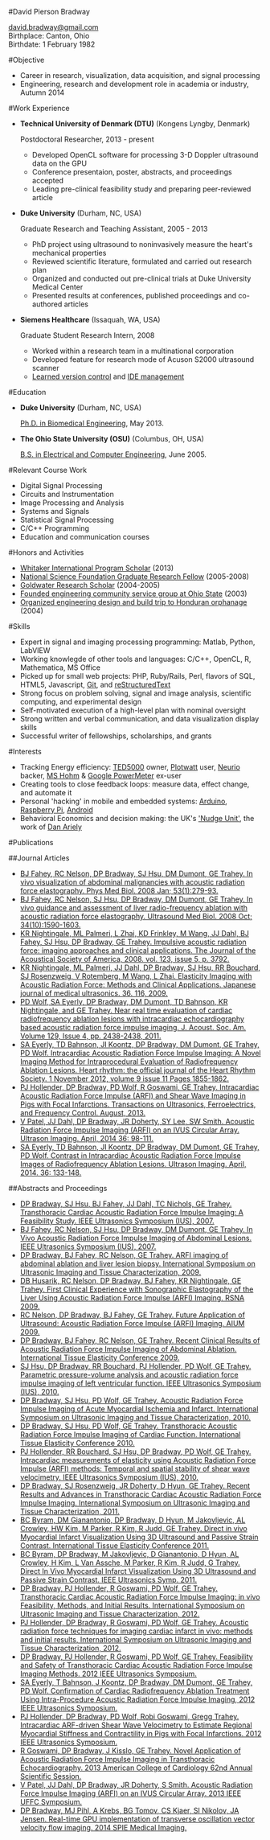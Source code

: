 #David Pierson Bradway


<david.bradway@gmail.com>  
Birthplace: Canton, Ohio  
Birthdate: 1 February 1982  

#Objective

*   Career in research, visualization, data acquisition, and signal processing
*   Engineering, research and development role in academia or industry, Autumn 2014

#Work Experience

*   **Technical University of Denmark (DTU)** (Kongens Lyngby, Denmark)

    Postdoctoral Researcher, 2013 - present

    -   Developed OpenCL software for processing 3-D Doppler ultrasound data on the GPU
    -   Conference presentaion, poster, abstracts, and proceedings accepted
    -   Leading pre-clinical feasibility study and preparing peer-reviewed article

*   **Duke University** (Durham, NC, USA)

    Graduate Research and Teaching Assistant, 2005 - 2013

    -   PhD project using ultrasound to noninvasively measure the heart's mechanical properties
    -   Reviewed scientific literature, formulated and carried out research plan
    -   Organized and conducted out pre-clinical trials at Duke University Medical Center
    -   Presented results at conferences, published proceedings and co-authored articles

*   **Siemens Healthcare** (Issaquah, WA, USA)

    Graduate Student Research Intern, 2008

    -   Worked within a research team in a multinational corporation
    -   Developed feature for research mode of Acuson S2000 ultrasound scanner
    -   [Learned version control](http://www-03.ibm.com/software/products/en/clearcase) and [IDE management](http://www.visualstudio.com/)


#Education

*   **Duke University** (Durham, NC, USA)

    [Ph.D. in Biomedical Engineering](http://bme.duke.edu/grad), May 2013.

*   **The Ohio State University (OSU)** (Columbus, OH, USA)

    [B.S. in Electrical and Computer Engineering](http://ece.osu.edu/futurestudents/undergrad), June 2005.


#Relevant Course Work

*   Digital Signal Processing
*   Circuits and Instrumentation
*   Image Processing and Analysis
*   Systems and Signals
*   Statistical Signal Processing
*   C/C++ Programming
*   Education and communication courses


#Honors and Activities

*   [Whitaker International Program Scholar](http://www.whitaker.org/grants/fellows-scholars)  (2013)
*   [National Science Foundation Graduate Research Fellow](http://www.nsfgrfp.org/) (2005-2008)
*   [Goldwater Research Scholar](https://goldwater.scholarsapply.org/) (2004-2005)
*   [Founded engineering community service group at Ohio State](http://ecos.osu.edu/) (2003)
*   [Organized engineering design and build trip to Honduran orphanage](http://www.montanadeluz.org/) (2004)


#Skills

*   Expert in signal and imaging processing programming: Matlab, Python, LabVIEW
*   Working knowlegde of other tools and languages: C/C++, OpenCL, R, Mathematica, MS Office
*   Picked up for small web projects: PHP, Ruby/Rails, Perl, flavors of SQL, HTML5, Javascript, [Git](http://git-scm.com/), and [reStructuredText](http://docutils.sf.net/rst.html)
*   Strong focus on problem solving, signal and image analysis, scientific computing, and experimental design
*   Self-motivated execution of a high-level plan with nominal oversight
*   Strong written and verbal communication, and data visualization display skills
*   Successful writer of fellowships, scholarships, and grants


#Interests

*   Tracking Energy efficiency: [TED5000](http://www.theenergydetective.com/) owner, [Plotwatt](plotwatt.com) user, [Neurio](https://neur.io/) backer, [MS Hohm](en.wikipedia.org/wiki/Hohm) & [Google PowerMeter](google.com/powermeter/about/) ex-user
*   Creating tools to close feedback loops: measure data, effect change, and automate it
*   Personal 'hacking' in mobile and embedded systems: [Arduino](http://www.arduino.cc/), [Raspberry Pi](http://www.raspberrypi.org/), [Android](http://www.android.com/)
*   Behavioral Economics and decision making: the UK's ['Nudge Unit'](https://www.gov.uk/government/organisations/behavioural-insights-team), the work of [Dan Ariely](http://danariely.com/)


#Publications

##Journal Articles
- [BJ Fahey, RC Nelson, DP Bradway, SJ Hsu, DM Dumont, GE Trahey. In vivo visualization of abdominal malignancies with acoustic radiation force elastography. Phys Med Biol. 2008 Jan; 53(1):279-93.](http://www.ncbi.nlm.nih.gov/pmc/articles/PMC2238175/)
- [BJ Fahey, RC Nelson, SJ Hsu, DP Bradway, DM Dumont, GE Trahey. In vivo guidance and assessment of liver radio-frequency ablation with acoustic radiation force elastography. Ultrasound Med Biol. 2008 Oct; 34(10):1590-1603.](http://www.ncbi.nlm.nih.gov/pmc/articles/PMC2610689/)
- [KR Nightingale, ML Palmeri, L Zhai, KD Frinkley, M Wang, JJ Dahl, BJ Fahey, SJ Hsu, DP Bradway, GE Trahey. Impulsive acoustic radiation force: imaging approaches and clinical applications. The Journal of the Acoustical Society of America, 2008. vol. 123, issue 5, p. 3792.](http://dx.doi.org/10.1121/1.2935460)
- [KR Nightingale, ML Palmeri, JJ Dahl, DP Bradway, SJ Hsu, RR Bouchard, SJ Rosenzweig, V Rotemberg, M Wang, L Zhai. Elasticity Imaging with Acoustic Radiation Force: Methods and Clinical Applications. Japanese journal of medical ultrasonics. 36. 116, 2009.](http://ci.nii.ac.jp/naid/10024927925/)
- [PD Wolf, SA Eyerly, DP Bradway, DM Dumont, TD Bahnson, KR Nightingale, and GE Trahey. Near real time evaluation of cardiac radiofrequency ablation lesions with intracardiac echocardiography based acoustic radiation force impulse imaging. J. Acoust. Soc. Am. Volume 129, Issue 4, pp. 2438-2438, 2011.](http://dx.doi.org/10.1121/1.3587978)
- [SA Eyerly, TD Bahnson, JI Koontz, DP Bradway, DM Dumont, GE Trahey, PD Wolf. Intracardiac Acoustic Radiation Force Impulse Imaging: A Novel Imaging Method for Intraprocedural Evaluation of Radiofrequency Ablation Lesions. Heart rhythm: the official journal of the Heart Rhythm Society. 1 November 2012, volume 9 issue 11 Pages 1855-1862.](http://dx.doi.org/10.1016%2Fj.hrthm.2012.07.003)
- [PJ Hollender, DP Bradway, PD Wolf, R Goswami, GE Trahey. Intracardiac Acoustic Radiation Force Impulse (ARFI) and Shear Wave Imaging in Pigs with Focal Infarctions. Transactions on Ultrasonics, Ferroelectrics, and Frequency Control. August, 2013.](http://dx.doi.org/10.1109/TUFFC.2013.2749)
- [V Patel, JJ Dahl, DP Bradway, JR Doherty, SY Lee, SW Smith. Acoustic Radiation Force Impulse Imaging (ARFI) on an IVUS Circular Array. Ultrason Imaging. April, 2014 36: 98-111.](http://dx.doi.org/10.1177/0161734613511595)
- [SA Eyerly, TD Bahnson, JI Koontz, DP Bradway, DM Dumont, GE Trahey, PD Wolf. Contrast in Intracardiac Acoustic Radiation Force Impulse Images of Radiofrequency Ablation Lesions. Ultrason Imaging. April, 2014. 36: 133-148.](http://dx.doi.org/10.1177/0161734613519602)


##Abstracts and Proceedings
- [DP Bradway, SJ Hsu, BJ Fahey, JJ Dahl, TC Nichols, GE Trahey. Transthoracic Cardiac Acoustic Radiation Force Impulse Imaging: A Feasibility Study. IEEE Ultrasonics Symposium (IUS), 2007.](http://dx.doi.org/10.1109/ULTSYM.2007.121)
- [BJ Fahey, RC Nelson, SJ Hsu, DP Bradway, DM Dumont, GE Trahey. In Vivo Acoustic Radiation Force Impulse Imaging of Abdominal Lesions. IEEE Ultrasonics Symposium (IUS), 2007.](http://dx.doi.org/10.1109/ULTSYM.2007.119)
- [DP Bradway, BJ Fahey, RC Nelson, GE Trahey. ARFI imaging of abdominal ablation and liver lesion biopsy. International Symposium on Ultrasonic Imaging and Tissue Characterization, 2009.](http://uitc-symposium.org/2009_abstracts.pdf)
- [DB Husarik, RC Nelson, DP Bradway, BJ Fahey, KR Nightingale, GE Trahey. First Clinical Experience with Sonographic Elastography of the Liver Using Acoustic Radiation Force Impulse (ARFI) Imaging. RSNA 2009.](http://rsna2009.rsna.org/search/)
- [RC Nelson, DP Bradway, BJ Fahey, GE Trahey. Future Application of Ultrasound: Acoustic Radiation Force Impulse (ARFI) Imaging. AIUM 2009.](http://www.aium.org/loginRequired/membersOnly/proceedings/2009.pdf)
- [DP Bradway, BJ Fahey, RC Nelson, GE Trahey. Recent Clinical Results of Acoustic Radiation Force Impulse Imaging of Abdominal Ablation. International Tissue Elasticity Conference 2009.](http://www.elasticityconference.org/prior_conf/2009/PDF/2009Proceedings.pdf)
- [SJ Hsu, DP Bradway, RR Bouchard, PJ Hollender, PD Wolf, GE Trahey. Parametric pressure-volume analysis and acoustic radiation force impulse imaging of left ventricular function. IEEE Ultrasonics Symposium (IUS), 2010.](http://dx.doi.org/10.1109/ULTSYM.2010.5935661)
- [DP Bradway, SJ Hsu, PD Wolf, GE Trahey. Acoustic Radiation Force Impulse Imaging of Acute Myocardial Ischemia and Infarct. International Symposium on Ultrasonic Imaging and Tissue Characterization, 2010.](http://uitc-symposium.org/2010_abstracts.pdf)
- [DP Bradway, SJ Hsu, PD Wolf, GE Trahey. Transthoracic Acoustic Radiation Force Impulse Imaging of Cardiac Function. International Tissue Elasticity Conference 2010.](http://www.elasticityconference.org/prior_conf/2010/PDF/2010Proceedings.pdf)
- [PJ Hollender, RR Bouchard, SJ Hsu, DP Bradway, PD Wolf, GE Trahey. Intracardiac measurements of elasticity using Acoustic Radiation Force Impulse (ARFI) methods: Temporal and spatial stability of shear wave velocimetry. IEEE Ultrasonics Symposium (IUS), 2010.](http://dx.doi.org/10.1109/ULTSYM.2010.5935946)
- [DP Bradway, SJ Rosenzweig, JR Doherty, D Hyun, GE Trahey. Recent Results and Advances in Transthoracic Cardiac Acoustic Radiation Force Impulse Imaging. International Symposium on Ultrasonic Imaging and Tissue Characterization, 2011.](http://www.elasticityconference.org/prior_conf/2011/PDF/2011ITECProceedings.pdf)
- [BC Byram, DM Gianantonio, DP Bradway, D Hyun, M Jakovljevic, AL Crowley, HW Kim, M Parker, R Kim, R Judd, GE Trahey. Direct in vivo Myocardial Infarct Visualization Using 3D Ultrasound and Passive Strain Contrast. International Tissue Elasticity Conference 2011.](http://www.elasticityconference.org/prior_conf/2011/PDF/2011ITECProceedings.pdf)
- [BC Byram, DP Bradway, M Jakovljevic, D Gianantonio, D Hyun, AL Crowley, H Kim, L Van Assche, M Parker, R Kim, R Judd, G Trahey. Direct In Vivo Myocardial Infarct Visualization Using 3D Ultrasound and Passive Strain Contrast. IEEE Ultrasonics Symp. 2011.](http://dx.doi.org/10.1109/ULTSYM.2011.0007)
- [DP Bradway, PJ Hollender, R Goswami, PD Wolf, GE Trahey. Transthoracic Cardiac Acoustic Radiation Force Impulse Imaging: in vivo Feasibility, Methods, and Initial Results. International Symposium on Ultrasonic Imaging and Tissue Characterization, 2012.](http://uitc-symposium.org/2012_abstracts.pdf)
- [PJ Hollender, DP Bradway, R Goswami, PD Wolf, GE Trahey. Acoustic radiation force techniques for imaging cardiac infarct in vivo: methods and initial results, International Symposium on Ultrasonic Imaging and Tissue Characterization, 2012.](http://uitc-symposium.org/2012_abstracts.pdf)
- [DP Bradway, PJ Hollender, R Goswami, PD Wolf, GE Trahey. Feasibility and Safety of Transthoracic Cardiac Acoustic Radiation Force Impulse Imaging Methods. 2012 IEEE Ultrasonics Symposium.](http://dx.doi.org/10.1109/ULTSYM.2012.0507)
- [SA Eyerly, T Bahnson, J Koontz, DP Bradway, DM Dumont, GE Trahey, PD Wolf. Confirmation of Cardiac Radiofrequency Ablation Treatment Using Intra-Procedure Acoustic Radiation Force Impulse Imaging, 2012 IEEE Ultrasonics Symposium.](http://dx.doi.org/10.1109/ULTSYM.2012.0509)
- [PJ Hollender, DP Bradway, PD Wolf, Robi Goswami, Gregg Trahey. Intracardiac ARF-driven Shear Wave Velocimetry to Estimate Regional Myocardial Stiffness and Contractility in Pigs with Focal Infarctions. 2012 IEEE Ultrasonics Symposium.](http://dx.doi.org/10.1109/ULTSYM.2012.0508)
- [R Goswami, DP Bradway, J Kisslo, GE Trahey. Novel Application of Acoustic Radiation Force Impulse Imaging in Transthoracic Echocardiography. 2013 American College of Cardiology 62nd Annual Scientific Session.](http://dx.doi.org/10.1016/S0735-1097(13)61090-6)
- [V Patel, JJ Dahl, DP Bradway, JR Doherty, S Smith. Acoustic Radiation Force Impulse Imaging (ARFI) on an IVUS Circular Array. 2013 IEEE UFFC Symposium.](http://dx.doi.org/10.1109/ULTSYM.2013.0199)
- [DP Bradway, MJ Pihl, A Krebs, BG Tomov, CS Kjaer, SI Nikolov, JA Jensen. Real-time GPU implementation of transverse oscillation vector velocity flow imaging. 2014 SPIE Medical Imaging.](http://dx.doi.org/10.1117/12.2043582)
